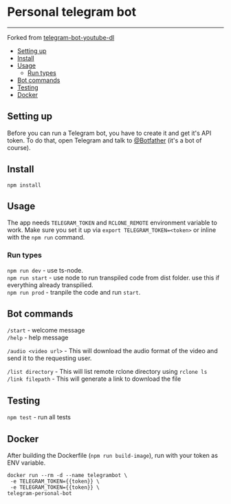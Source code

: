 # Personal telegram bot
---
 

Forked from [telegram-bot-youtube-dl](https://github.com/idanya/telegram-youtube-dl)

- [Setting up](#setting-up)
- [Install](#install)
- [Usage](#usage)
  - [Run types](#run-types)
- [Bot commands](#bot-commands)
- [Testing](#testing)
- [Docker](#docker)
## Setting up
Before you can run a Telegram bot, you have to create it and get it's API token. To do that, open Telegram and talk to 
[@Botfather](https://t.me/botfather) (it's a bot of course). 

## Install
`npm install`

## Usage
The app needs `TELEGRAM_TOKEN` and `RCLONE_REMOTE` environment variable to work. Make sure you set it up via `export TELEGRAM_TOKEN=<token>` or inline with the `npm run` command.  

### Run types
`npm run dev` - use ts-node. </br>
`npm run start` - use node to run transpiled code from dist folder. use this if everything already transpilied.</br> 
`npm run prod` - tranpile the code and run `start`.

## Bot commands
`/start` - welcome message </br>
`/help` - help message </br>

`/audio <video url>` - This will download the audio format of the video and send it to the requesting user. 

`/list directory` - This will list remote rclone directory using `rclone ls` 
`/link filepath` - This will generate a link to download the file 

## Testing
`npm test` - run all tests </br>

## Docker
After building the Dockerfile (`npm run build-image`), run with your token as ENV variable.

```shell
docker run --rm -d --name telegrambot \
 -e TELEGRAM_TOKEN={{token}} \ 
 -e TELEGRAM_TOKEN={{token}} \
telegram-personal-bot

```